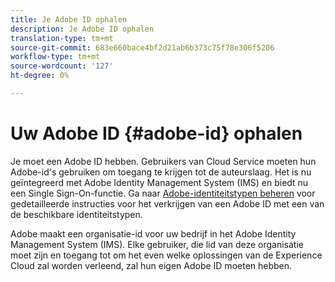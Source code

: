 ```yaml
---
title: Je Adobe ID ophalen
description: Je Adobe ID ophalen
translation-type: tm+mt
source-git-commit: 683e660bace4bf2d21ab6b373c75f78e306f5206
workflow-type: tm+mt
source-wordcount: '127'
ht-degree: 0%

---
```



# Uw Adobe ID {#adobe-id} ophalen


Je moet een Adobe ID hebben. Gebruikers van Cloud Service moeten hun Adobe-id&#39;s gebruiken om toegang te krijgen tot de auteurslaag. Het is nu geïntegreerd met Adobe Identity Management System (IMS) en biedt nu een Single Sign-On-functie. Ga naar [Adobe-identiteitstypen beheren](https://helpx.adobe.com/enterprise/admin-guide.html/enterprise/using/identity.ug.html) voor gedetailleerde instructies voor het verkrijgen van een Adobe ID met een van de beschikbare identiteitstypen.

Adobe maakt een organisatie-id voor uw bedrijf in het Adobe Identity Management System (IMS). Elke gebruiker, die lid van deze organisatie moet zijn en toegang tot om het even welke oplossingen van de Experience Cloud zal worden verleend, zal hun eigen Adobe ID moeten hebben.
